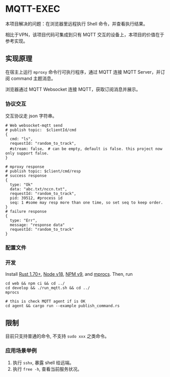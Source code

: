 # MQTT-EXEC
本项目解决的问题：在浏览器里远程执行 Shell 命令，并查看执行结果。

相比于VPN，该项目代码可集成到只有 MQTT 交互的设备上，本项目的价值在于参考实现。

## 实现原理

在宿主上运行 `mproxy` 命令行可执行程序，通过 MQTT 连接 MQTT Server，并订阅 command 主题消息。
    
浏览器通过 MQTT Websocket 连接 MQTT，获取订阅消息并展示。

### 协议交互
交互协议走 json 字符串。
```json5
# Web websocket-mqtt send
# publish topic:  $clientId/cmd
{
  cmd: "ls",
  requestId: "random_to_track",
  #stream: false， # can be empty, default is false. this project now only support false.
}

# mproxy response
# publish topic: $client/cmd/resp
# success response        
{
  type: "Ok"      
  data: "abc.txt/nccn.txt",
  requestId: "random_to_track",
  pid: 39512, #process id
  seq: 1 #some may resp more than one time, so set seq to keep order.
}
# failure response
{
  type: "Err",
  message: "response data"
  requestId: "random_to_track"
}
```
### 配置文件


### 开发
Install [Rust 1.70+](https://www.rust-lang.org/),
[Node v18](https://nodejs.org/), [NPM v9](https://www.npmjs.com/), and
[mprocs](https://github.com/pvolok/mprocs). Then, run
```shell
cd web && npm ci && cd ../
cd develop && ./run_mqtt.sh && cd ../
mprocs

# this is check MQTT agent if is OK
cd agent && cargo run --example publish_command.rs
```

## 限制
目前只支持普通的命令, 不支持 `sudo xxx` 之类命令。

### 应用场景举例
1. 执行 `sshx`, 暴露 shell 给远端。
2. 执行 `free -h`, 查看当前服务状况。
